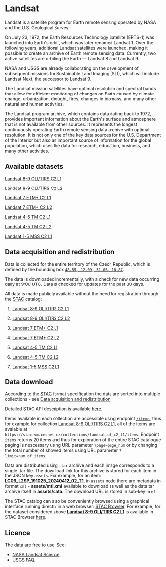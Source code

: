 # Landsat

Landsat is a satellite program for Earth remote sensing operated by NASA and the U.S. Geological Survey.

On July 23, 1972, the Earth Resources Technology Satellite (ERTS-1) was launched into Earth's orbit, which was later renamed Landsat 1. Over the following years, additional Landsat satellites were launched, making it possible to create an archive of Earth remote sensing data. Currently, two active satellites are orbiting the Earth — Landsat 8 and Landsat 9.

NASA and USGS are already collaborating on the development of subsequent missions for Sustainable Land Imaging (SLI), which will include Landsat Next, the successor to Landsat 9.

The Landsat mission satellites have optimal resolution and spectral bands that allow for efficient monitoring of changes on Earth caused by climate change, urbanization, drought, fires, changes in biomass, and many other natural and human activities.

The Landsat program archive, which contains data dating back to 1972, provides important information about the Earth's surface and atmosphere that is not available from other sources. It represents the longest continuously operating Earth remote sensing data archive with optimal resolution. It is not only one of the key data sources for the U.S. Department of the Interior but also an important source of information for the global population, which uses the data for research, education, business, and many other activities.

## Available datasets

[Landsat 8-9 OLI/TIRS C2 L1](https://www.usgs.gov/media/files/landsat-8-9-olitirs-collection-2-level-1-data-format-control-book)

[Landsat 8-9 OLI/TIRS C2 L2](https://www.usgs.gov/centers/eros/science/usgs-eros-archive-landsat-archives-landsat-8-9-olitirs-collection-2-level-2)

[Landsat 7 ETM+ C2 L1](https://www.usgs.gov/media/files/landsat-7-etm-collection-2-level-1-data-format-control-book)

[Landsat 7 ETM+ C2 L2](https://www.usgs.gov/centers/eros/science/usgs-eros-archive-landsat-archives-landsat-7-etm-plus-collection-2-level-2)

[Landsat 4-5 TM C2 L1](https://www.usgs.gov/centers/eros/science/usgs-eros-archive-landsat-archives-landsat-4-5-thematic-mapper-collection-2)

[Landsat 4-5 TM C2 L2](https://www.usgs.gov/centers/eros/science/usgs-eros-archive-landsat-archives-landsat-4-5-tm-collection-2-level-2-science)

[Landsat 1-5 MSS C2 L1](https://www.usgs.gov/centers/eros/science/usgs-eros-archive-landsat-archives-landsat-1-5-multispectral-scanner-mss-level)

## Data acquisition and redistribution

Data is collected for the entire territory of the Czech Republic, which is defined by the bounding box [`48.55, 12.09, 51.06, 18.87`](http://bboxfinder.com/#48.550000,12.090000,51.060000,18.870000). 

The data is downloaded incrementally, with a check for new data occurring daily at 9:00 UTC. Data is checked for updates for the past 30 days.

All data is made publicly available without the need for registration through the [STAC](https://stacspec.org/en) catalog:

1) [Landsat 8-9 OLI/TIRS C2 L1](https://stac.vm.cesnet.cz/collections/landsat_ot_c2_l1)

2) [Landsat 8-9 OLI/TIRS C2 L2](https://stac.vm.cesnet.cz/collections/landsat_ot_c2_l2)

3) [Landsat 7 ETM+ C2 L1](https://stac.vm.cesnet.cz/collections/landsat_etm_c2_l1)

4) [Landsat 7 ETM+ C2 L2](https://stac.vm.cesnet.cz/collections/landsat_etm_c2_l2)

5) [Landsat 4-5 TM C2 L1](https://stac.vm.cesnet.cz/collections/landsat_tm_c2_l1)

6) [Landsat 4-5 TM C2 L2](https://stac.vm.cesnet.cz/collections/landsat_tm_c2_l2)

7) [Landsat 1-5 MSS C2 L1](https://stac.vm.cesnet.cz/collections/landsat_mss_c2_l1)

## Data download

According to the [STAC](https://stacspec.org/en) format specification the data are sorted into multiple collections - see [Data acquisition and redistribution](#data-acquisition-and-redistribution).

Detailed STAC API description is available [here](https://stac.cesnet.cz/api.html).

Items available in each collection are accessible using endpoint [`/items`](https://stac.cesnet.cz/api.html#featuresapi--getfeaturesincollection), thus for example for collection [Landsat 8-9 OLI/TIRS C2 L1](https://stac.vm.cesnet.cz/collections/landsat_ot_c2_l1), all of the items are avalable at `https://stac.vm.cesnet.cz/collections/landsat_ot_c2_l1/items`. Endpoint `items` returns 20 items and thus for exploration of the entire STAC catalogue paging is nescessary using URL parameter `?page=page_num` or by changing the total number of showed items using URL parameter `?limit=num_of_items`.

Data are distributed using `.tar` archive and each image corresponds to a single .tar file. The download link for this archive is stored for each item in the JSON key `assets`. For example, for an item: **[LC09_L2SP_191025_20240412_02_T1](https://stac.vm.cesnet.cz/collections/landsat_ot_c2_l2/items/8bb8514b-7e73-5a73-8c20-5835018825f3)**, in `assets` node there are metadata in format `xml` - **assets/mtl.xml** available to download as well as the data tar archive itself in **assets/data**. The download URL is stored in sub-key `href`.

The STAC catalog can also be conveniently browsed using a graphical interface running directly in a web browser: [STAC Browser](https://stac.cesnet.cz/browser/). For example, for the dataset considered above **[Landsat 8-9 OLI/TIRS C2 L1](https://stac.vm.cesnet.cz/collections/landsat_ot_c2_l1)** is available in STAC Browser [here](https://stac.cesnet.cz/browser/external/stac.vm.cesnet.cz/collections/landsat_ot_c2_l1).
                
## Licence

The data are free to use. See:

- [NASA Landsat Science](https://landsat.gsfc.nasa.gov/data/),
- [USGS FAQ](https://www.usgs.gov/faqs/are-there-any-restrictions-use-or-redistribution-landsat-data).
